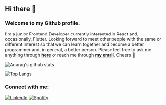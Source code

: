 ## Hi there 👋

### Welcome to my Github profile.
I'm a junior Frontend Developer currently interested in React and, occasionally, Flutter. Looking forward to meet other people with the same or different interest so that we can learn together and become a better programmer and, in general, a better person. Please feel free to ask me anything through <a href="https://github.com/Manuel-Leleuly/Manuel-Leleuly/issues/new"><b>here</b></a> or reach me through <a href="mailto:manuel.leleuly@gmail.com"><b>my email</b></a>. Cheers 🍺

![Anurag's github stats](https://github-readme-stats.vercel.app/api/?username=Manuel-Leleuly&show_icons=true&title_color=fff&icon_color=79ff97&text_color=9f9f9f&bg_color=151515)

[![Top Langs](https://github-readme-stats.vercel.app/api/top-langs/?username=Manuel-Leleuly&langs_count=8&title_color=fff&icon_color=79ff97&text_color=9f9f9f&bg_color=151515)](https://github.com/Manuel-Leleuly/github-readme-stats)

### Connect with me:
<a href="https://www.linkedin.com/in/manuelleleuly" target="_blank"><img src="https://img.shields.io/badge/LinkedIn-%230077B5.svg?&style=flat-square&logo=linkedin&logoColor=white" alt="LinkedIn"></a>
<a href="https://open.spotify.com/user/w16qhogzabkzsday538ytyy7l" target="_blank"><img src="https://img.shields.io/badge/Spotify-%231ED760.svg?&style=flat-square&logo=spotify&logoColor=white" alt="Spotify"></a>


<!--
**Manuel-Leleuly/Manuel-Leleuly** is a ✨ _special_ ✨ repository because its `README.md` (this file) appears on your GitHub profile.

Here are some ideas to get you started:

- 🔭 I’m currently working on ...
- 🌱 I’m currently learning ...
- 👯 I’m looking to collaborate on ...
- 🤔 I’m looking for help with ...
- 💬 Ask me about ...
- 📫 How to reach me: ...
- 😄 Pronouns: ...
- ⚡ Fun fact: ...
-->
